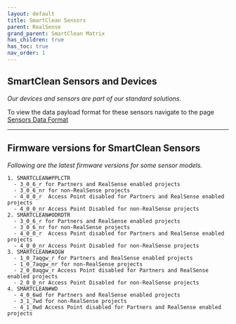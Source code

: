 ```yaml
---
layout: default
title: SmartClean Sensors
parent: RealSense
grand_parent: SmartClean Matrix
has_children: true
has_toc: true
nav_order: 1
---
```



## SmartClean Sensors and Devices
*Our devices and sensors are part of our standard solutions.*

To view the data payload format for these sensors
navigate to the page [Sensors Data Format](/sensorPayloads.html)

---

## Firmware versions for SmartClean Sensors
*Following are the latest firmware versions for some sensor models.*
```
1. SMARTCLEAN#PPLCTR
  - 3_0_6_r for Partners and RealSense enabled projects
  - 3_0_6_nr for non-RealSense projects
  - 4_0_0_r	 Access Point disabled for Partners and RealSense enabled projects
  - 4_0_0_nr Access Point Disabled for non-RealSense projects
2. SMARTCLEAN#ODRDTR 
  - 3_0_6_r for Partners and RealSense enabled projects
  - 3_0_6_nr for non-RealSense projects
  - 4_0_0_r	 Access Point disabled for Partners and RealSense enabled projects
  - 4_0_0_nr Access Point Disabled for non-RealSense projects
3. SMARTCLEAN#AQGW 
  - 1_0_7aqgw_r for Partners and RealSense enabled projects
  - 1_0_7aqgw_nr for non-RealSense projects
  - 2_0_0aqgw_r Access Point disabled for Partners and RealSense enabled projects
  - 2_0_0_nr Access Point Disabled for non-RealSense projects
4. SMARTCLEAN#WD 
  - 4_0_6wd for Partners and RealSense enabled projects
  - 3_1_7wd for non-RealSense projects
  - 4_1_0wd Access Point disabled for Partners and RealSense enabled projects
```
